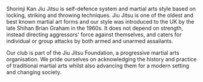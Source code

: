 Shorinji Kan Jiu Jitsu is self-defence system and martial arts style based on locking, striking and throwing techniques. Jiu Jitsu is one of the oldest and best known martial art forms and our style was introduced to the UK by the late Shihan Brian Graham in the 1960s. It does not depend on strength, instead directing aggressors' force against themselves, and caters for individual or group attacks by both armed and unarmed assailants.

Our club is part of the Jiu Jitsu Foundation, a progressive martial arts organisation. We pride ourselves on acknowledging the history and practice of traditional martial arts whilst also advancing them for a modern setting and changing society.

